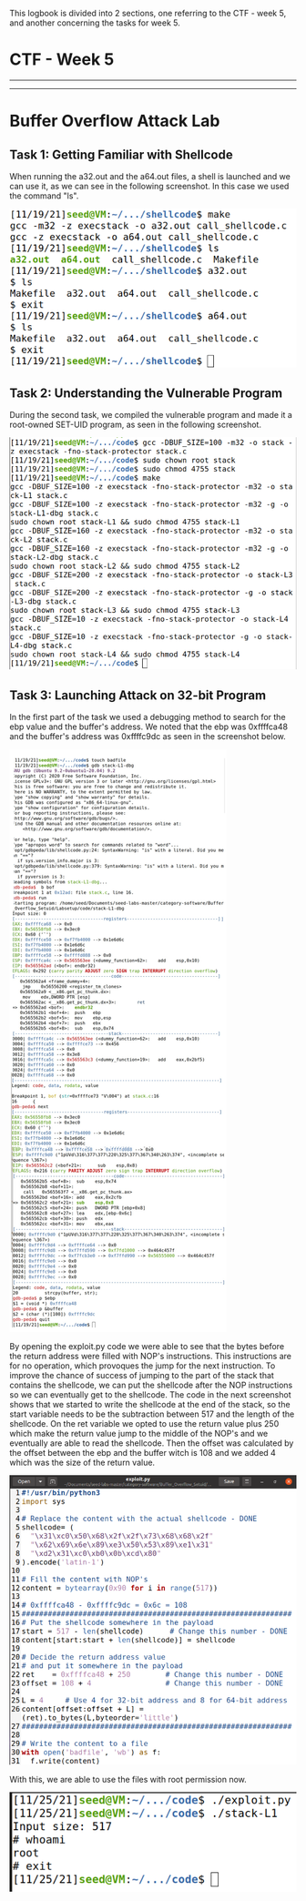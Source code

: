This logbook is divided into 2 sections, one referring to the CTF - week 5, and another concerning the tasks for week 5.

# CTF - Week 5
____
____

# Buffer Overflow Attack Lab

## Task 1: Getting Familiar with Shellcode

When running the a32.out and the a64.out files, a shell is launched and we can use it, as we can see in the following screenshot. In this case we used the command "ls".

![task1](LOGBOOK_screenshots/LOGBOOK5/task1.png)

## Task 2: Understanding the Vulnerable Program

During the second task, we compiled the vulnerable program and made it a root-owned SET-UID program, as seen in the following screenshot.

![task2](LOGBOOK_screenshots/LOGBOOK5/task2.png)


## Task 3: Launching Attack on 32-bit Program

In the first part of the task we used a debugging method to search for the ebp value and the buffer's address. We noted that the ebp was 0xffffca48 and the buffer's address was 0xffffc9dc as seen in the screenshot below.

![task3_1](LOGBOOK_screenshots/LOGBOOK5/task3_1.jpg)

By opening the exploit.py code we were able to see that the bytes before the return address were filled with NOP's instructions. This instructions are for no operation, which provoques the jump for the next instruction. To improve the chance of success of jumping to the part of the stack that contains the shellcode, we can put the shellcode after the NOP instructions so we can eventually get to the shellcode. The code in the next screenshot shows that we started to write the shellcode at the end of the stack, so the start variable needs to be the subtraction between 517 and the length of the shellcode. On the ret variable we opted to use the return value plus 250 which make the return value jump to the middle of the NOP's and we eventually are able to read the shellcode. Then the offset was calculated by the offset between the ebp and the buffer witch is 108 and we added 4 which was the size of the return value.

![task3_2](LOGBOOK_screenshots/LOGBOOK5/task3_2.png)

With this, we are able to use the files with root permission now.

![task3_3](LOGBOOK_screenshots/LOGBOOK5/task3_3.png)
